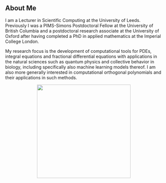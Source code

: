 ## About Me
I am a Lecturer in Scientific Computing at the University of Leeds. Previously I was a PIMS-Simons Postdoctoral Fellow at the University of British Columbia and a postdoctoral research associate at the University of Oxford after having completed a PhD in applied mathematics at the Imperial College London.

My research focus is the development of computational tools for PDEs, integral equations and fractional differential equations with applications in the natural sciences such as quantum physics and collective behavior in biology, including specifically also machine learning models thereof. I am also more generally interested in computational orthogonal polynomials and their applications in such methods.

<div align="center">
  <img src="https://timon.gutleb.com/images/big/vacancy_fullpath.gif" width="300" height="300"/>
</div>
